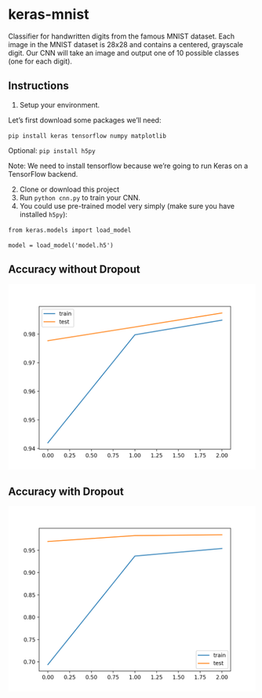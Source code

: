 # keras-mnist

Classifier for handwritten digits from the famous MNIST dataset. Each image in the MNIST dataset is 28x28 and contains a centered, grayscale digit. Our CNN will take an image and output one of 10 possible classes (one for each digit).

## Instructions

1. Setup your environment.

Let’s first download some packages we’ll need:

``pip install keras tensorflow numpy matplotlib``

Optional: ``pip install h5py``

Note: We need to install tensorflow because we’re going to run Keras on a TensorFlow backend.

2. Clone or download this project
3. Run ``python cnn.py`` to train your CNN.
5. You could use pre-trained model very simply (make sure you have installed ``h5py``):

``from keras.models import load_model``

``model = load_model('model.h5')``

## Accuracy without Dropout
![without_drop](https://github.com/Dartrisen/keras-mnist/blob/master/without_drop.png)

## Accuracy with Dropout
![with_drop](https://github.com/Dartrisen/keras-mnist/blob/master/with_drop.png)
